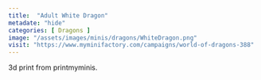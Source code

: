 ```yaml
---
title:  "Adult White Dragon"
metadate: "hide"
categories: [ Dragons ]
image: "/assets/images/minis/dragons/WhiteDragon.png"
visit: "https://www.myminifactory.com/campaigns/world-of-dragons-388"
---
```

3d print from printmyminis.  